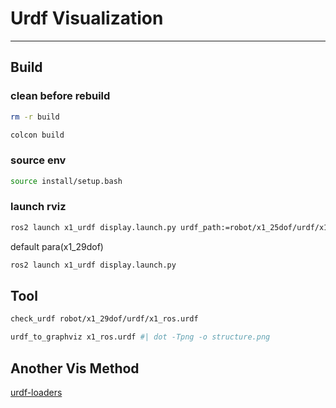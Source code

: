 # Urdf Visualization
---
## Build
### clean before rebuild
```bash
rm -r build
```
```bash
colcon build
```
### source env
```bash
source install/setup.bash
```
### launch rviz
```bash
ros2 launch x1_urdf display.launch.py urdf_path:=robot/x1_25dof/urdf/x1_25dof.urdf
```
default para(x1_29dof)
```bash
ros2 launch x1_urdf display.launch.py
```


## Tool
```bash
check_urdf robot/x1_29dof/urdf/x1_ros.urdf

urdf_to_graphviz x1_ros.urdf #| dot -Tpng -o structure.png
```

## Another Vis Method
[urdf-loaders](https://gkjohnson.github.io/urdf-loaders/javascript/example/bundle/)

